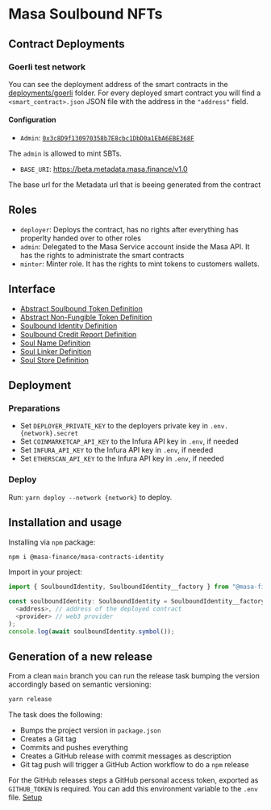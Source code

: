 # Masa Soulbound NFTs

## Contract Deployments

### Goerli test network

You can see the deployment address of the smart contracts in the [deployments/goerli](deployments/goerli) folder. For every deployed smart contract you will find a `<smart_contract>.json` JSON file with the address in the `"address"` field.

#### Configuration

- `Admin`: [`0x3c8D9f130970358b7E8cbc1DbD0a1EbA6EBE368F`](https://alfajores-blockscout.celo-testnet.org/address/0x3c8D9f130970358b7E8cbc1DbD0a1EbA6EBE368F/transactions)

The `admin` is allowed to mint SBTs.

- `BASE_URI`: https://beta.metadata.masa.finance/v1.0

The base url for the Metadata url that is beeing generated from the contract

## Roles

- `deployer`: Deploys the contract, has no rights after everything has properlty handed over to other roles
- `admin`: Delegated to the Masa Service account inside the Masa API. It has the rights to administrate the smart contracts
- `minter`: Minter role. It has the rights to mint tokens to customers wallets.

## Interface

- [Abstract Soulbound Token Definition](docs/tokens/SBT.md)
- [Abstract Non-Fungible Token Definition](docs/tokens/NFT.md)
- [Soulbound Identity Definition](docs/SoulboundIdentity.md)
- [Soulbound Credit Report Definition](docs/SoulboundCreditReport.md)
- [Soul Name Definition](docs/SoulName.md)
- [Soul Linker Definition](docs/SoulLinker.md)
- [Soul Store Definition](docs/SoulStore.md)

## Deployment

### Preparations

* Set `DEPLOYER_PRIVATE_KEY` to the deployers private key in `.env.{network}.secret`
* Set `COINMARKETCAP_API_KEY` to the Infura API key in `.env`, if needed
* Set `INFURA_API_KEY` to the Infura API key in `.env`, if needed
* Set `ETHERSCAN_API_KEY` to the Infura API key in `.env`, if needed

### Deploy

Run: `yarn deploy --network {network}` to deploy.

## Installation and usage

Installing via `npm` package:

```bash
npm i @masa-finance/masa-contracts-identity
```

Import in your project:

```typescript
import { SoulboundIdentity, SoulboundIdentity__factory } from "@masa-finance/masa-contracts-identity";

const soulboundIdentity: SoulboundIdentity = SoulboundIdentity__factory.connect(
  <address>, // address of the deployed contract
  <provider> // web3 provider
);
console.log(await soulboundIdentity.symbol());
```

## Generation of a new release

From a clean `main` branch you can run the release task bumping the version accordingly based on semantic versioning:
```bash
yarn release
```

The task does the following:

* Bumps the project version in `package.json`
* Creates a Git tag
* Commits and pushes everything
* Creates a GitHub release with commit messages as description
* Git tag push will trigger a GitHub Action workflow to do a `npm` release

For the GitHub releases steps a GitHub personal access token, exported as `GITHUB_TOKEN` is required. You can add this environment variable to the `.env` file. [Setup](https://github.com/release-it/release-it#github-releases)
